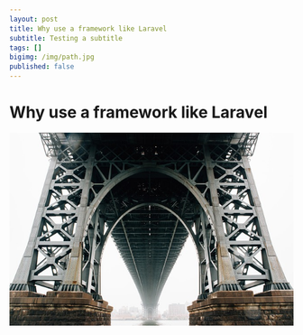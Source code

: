 ```yaml
---
layout: post
title: Why use a framework like Laravel
subtitle: Testing a subtitle
tags: []
bigimg: /img/path.jpg
published: false
---
```


# Why use a framework like Laravel

![Structure](/img/bridge.jpg "Strucutre")

